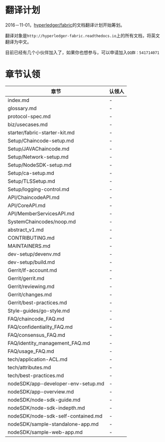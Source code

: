 # 翻译计划
2016－11-01，[hyperledger/fabric](https://github.com/hyperledger/fabric)的文档翻译计划开始筹划。

翻译对象是`http://hyperledger-fabric.readthedocs.io`上的所有文档，将英文翻译为中文。

目前已经有几个小伙伴加入了，如果你也想参与，可以申请加入`QQ群：541714071`

# 章节认领
| 章节 | 认领人 |
| --- | --- |
| index.md | - |
| glossary.md | - |
| protocol-spec.md | - |
| biz/usecases.md | - |
| starter/fabric-starter-kit.md | - |
| Setup/Chaincode-setup.md | - |
| Setup/JAVAChaincode.md | - |
| Setup/Network-setup.md | - |
| Setup/NodeSDK-setup.md | - |
| Setup/ca-setup.md | - |
| Setup/TLSSetup.md | - |
| Setup/logging-control.md | - |
| API/ChaincodeAPI.md | - |
| API/CoreAPI.md | - |
| API/MemberServicesAPI.md | - |
| SystemChaincodes/noop.md | - |
| abstract_v1.md | - |
| CONTRIBUTING.md | - |
| MAINTAINERS.md | - |
| dev-setup/devenv.md | - |
| dev-setup/build.md | - |
| Gerrit/lf-account.md | - |
| Gerrit/gerrit.md | - |
| Gerrit/reviewing.md | - |
| Gerrit/changes.md | - |
| Gerrit/best-practices.md | - |
| Style-guides/go-style.md | - |
| FAQ/chaincode_FAQ.md | - |
| FAQ/confidentiality_FAQ.md | - |
| FAQ/consensus_FAQ.md | - |
| FAQ/identity_management_FAQ.md | - |
| FAQ/usage_FAQ.md | - |
| tech/application-ACL.md | - |
| tech/attributes.md | - |
| tech/best-practices.md | - |
| nodeSDK/app-developer-env-setup.md | - |
| nodeSDK/app-overview.md | - |
| nodeSDK/node-sdk-guide.md | - |
| nodeSDK/node-sdk-indepth.md | - |
| nodeSDK/node-sdk-self-contained.md | - |
| nodeSDK/sample-standalone-app.md | - |
| nodeSDK/sample-web-app.md | - |
